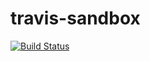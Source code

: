 # travis-sandbox
[![Build Status](https://travis-ci.org/diegourban/travis-sandbox.svg?branch=master)](https://travis-ci.org/diegourban/travis-sandbox)
